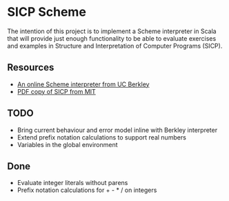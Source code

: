# SICP Scheme

The intention of this project is to implement a Scheme interpreter in Scala
that will provide just enough functionality to be able to evaluate exercises
and examples in Structure and Interpretation of Computer Programs (SICP).

## Resources

- [An online Scheme interpreter from UC Berkley][berkley-scheme]
- [PDF copy of SICP from MIT][sicp-pdf]


[berkley-scheme]: https://inst.eecs.berkeley.edu/~cs61a/fa14/assets/interpreter/scheme.html
[sicp-pdf]: https://web.mit.edu/6.001/6.037/sicp.pdf

## TODO

- Bring current behaviour and error model inline with Berkley interpreter
- Extend prefix notation calculations to support real numbers
- Variables in the global environment

## Done

- Evaluate integer literals without parens
- Prefix notation calculations for + - * / on integers
